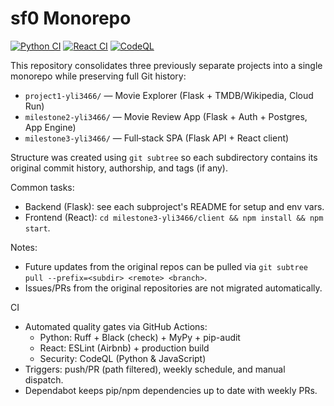 # sf0 Monorepo

[![Python CI](https://github.com/mark-li-llm/End2End_SF/actions/workflows/monorepo-python.yml/badge.svg)](https://github.com/mark-li-llm/End2End_SF/actions/workflows/monorepo-python.yml)
[![React CI](https://github.com/mark-li-llm/End2End_SF/actions/workflows/monorepo-react.yml/badge.svg)](https://github.com/mark-li-llm/End2End_SF/actions/workflows/monorepo-react.yml)
[![CodeQL](https://github.com/mark-li-llm/End2End_SF/actions/workflows/codeql.yml/badge.svg)](https://github.com/mark-li-llm/End2End_SF/actions/workflows/codeql.yml)

This repository consolidates three previously separate projects into a single monorepo while preserving full Git history:

- `project1-yli3466/` — Movie Explorer (Flask + TMDB/Wikipedia, Cloud Run)
- `milestone2-yli3466/` — Movie Review App (Flask + Auth + Postgres, App Engine)
- `milestone3-yli3466/` — Full‑stack SPA (Flask API + React client)

Structure was created using `git subtree` so each subdirectory contains its original commit history, authorship, and tags (if any).

Common tasks:
- Backend (Flask): see each subproject's README for setup and env vars.
- Frontend (React): `cd milestone3-yli3466/client && npm install && npm start`.

Notes:
- Future updates from the original repos can be pulled via `git subtree pull --prefix=<subdir> <remote> <branch>`.
- Issues/PRs from the original repositories are not migrated automatically.

CI
- Automated quality gates via GitHub Actions:
  - Python: Ruff + Black (check) + MyPy + pip-audit
  - React: ESLint (Airbnb) + production build
  - Security: CodeQL (Python & JavaScript)
- Triggers: push/PR (path filtered), weekly schedule, and manual dispatch.
- Dependabot keeps pip/npm dependencies up to date with weekly PRs.
